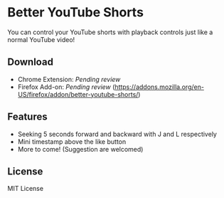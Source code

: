# Better YouTube Shorts

You can control your YouTube shorts with playback controls just like a normal YouTube video!

## Download

* Chrome Extension: *Pending review*
* Firefox Add-on: *Pending review* (https://addons.mozilla.org/en-US/firefox/addon/better-youtube-shorts/)

## Features
* Seeking 5 seconds forward and backward with J and L respectively
* Mini timestamp above the like button
* More to come! (Suggestion are welcomed)

## License

MIT License
